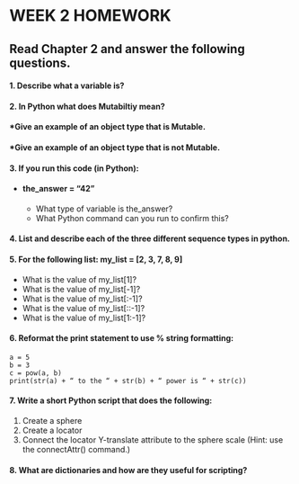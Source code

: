 # WEEK 2 HOMEWORK

## Read Chapter 2 and answer the following questions.

#### 1. Describe what a variable is?

#### 2. In Python what does Mutabiltiy mean?

#### *Give an example of an object type that is Mutable.
#### *Give an example of an object type that is not Mutable.

#### 3. If you run this code (in Python):
* #### the_answer = “42”
  * What type of variable is the_answer?
  * What Python command can you run to confirm this?

#### 4. List and describe each of the three different sequence types in python.

#### 5. For the following list: my_list = [2, 3, 7, 8, 9]
  * What is the value of my_list[1]?
  * What is the value of my_list[-1]?
  * What is the value of my_list[:-1]?
  * What is the value of my_list[::-1]?
  * What is the value of my_list[1:-1]?

#### 6. Reformat the print statement to use % string formatting:

    a = 5
    b = 3
    c = pow(a, b)
    print(str(a) + “ to the “ + str(b) + “ power is “ + str(c))

#### 7. Write a short Python script that does the following:

  1. Create a sphere
  1. Create a locator
  1. Connect the locator Y-translate attribute to the sphere scale (Hint: use the connectAttr() command.)

#### 8. What are dictionaries and how are they useful for scripting?



